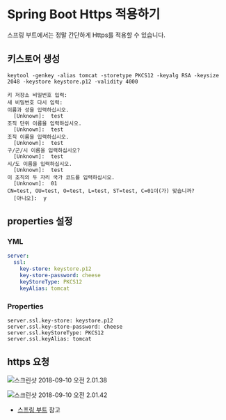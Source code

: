 # Spring Boot Https 적용하기
스프링 부트에서는 정말 간단하게 Https를 적용할 수 있습니다.

## 키스토어 생성
```
keytool -genkey -alias tomcat -storetype PKCS12 -keyalg RSA -keysize 2048 -keystore keystore.p12 -validity 4000

키 저장소 비밀번호 입력:
새 비밀번호 다시 입력:
이름과 성을 입력하십시오.
  [Unknown]:  test
조직 단위 이름을 입력하십시오.
  [Unknown]:  test
조직 이름을 입력하십시오.
  [Unknown]:  test
구/군/시 이름을 입력하십시오?
  [Unknown]:  test
시/도 이름을 입력하십시오.
  [Unknown]:  test
이 조직의 두 자리 국가 코드를 입력하십시오.
  [Unknown]:  01
CN=test, OU=test, O=test, L=test, ST=test, C=01이(가) 맞습니까?
  [아니오]:  y
```

## properties 설정

### YML
```yml
server:
  ssl:
    key-store: keystore.p12
    key-store-password: cheese
    keyStoreType: PKCS12
    keyAlias: tomcat
```


### Properties
```
server.ssl.key-store: keystore.p12
server.ssl.key-store-password: cheese
server.ssl.keyStoreType: PKCS12
server.ssl.keyAlias: tomcat
```

## https 요청
![스크린샷 2018-09-10 오전 2.01.38](https://github.com/cheese10yun/blog-sample/blob/master/spring-https/assets/%EC%8A%A4%ED%81%AC%EB%A6%B0%EC%83%B7%202018-09-10%20%EC%98%A4%EC%A0%84%202.01.38.png)

![스크린샷 2018-09-10 오전 2.01.42](https://github.com/cheese10yun/blog-sample/blob/master/spring-https/assets/%EC%8A%A4%ED%81%AC%EB%A6%B0%EC%83%B7%202018-09-10%20%EC%98%A4%EC%A0%84%202.01.42.png)

* [스프링 부트](https://www.inflearn.com/course/스프링부트 ) 참고
